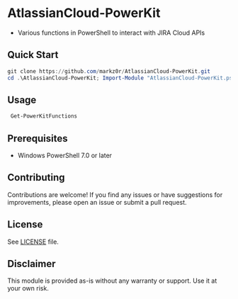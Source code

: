 # AtlassianCloud-PowerKit

- Various functions in PowerShell to interact with JIRA Cloud APIs

## Quick Start

```powershell
git clone https://github.com/markz0r/AtlassianCloud-PowerKit.git
cd .\AtlassianCloud-PowerKit; Import-Module "AtlassianCloud-PowerKit.psd1" -Force
```
## Usage

```powershell
 Get-PowerKitFunctions
```

## Prerequisites

- Windows PowerShell 7.0 or later

## Contributing

Contributions are welcome! If you find any issues or have suggestions for improvements, please open an issue or submit a pull request.

## License

See [LICENSE](LICENSE.md) file.

## Disclaimer

This module is provided as-is without any warranty or support. Use it at your own risk.